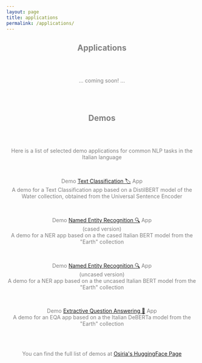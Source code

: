 ```yaml
---
layout: page
title: applications
permalink: /applications/
---
```


<center><h2><span style="color:grey">Applications</span></h2></center>

<br>
<br>

<center><p><span style="color:grey">... coming soon! ...</span></p></center>

<br>
<br>

<center><h2><span style="color:grey">Demos</span></h2></center>

<br>
<br>

<center><p><span style="color:grey">Here is a list of selected demo applications for common NLP tasks in the Italian language</span></p></center>
<br>
<center><p><span style="color:grey">Demo <a href="https://francesco-russo-githubber.github.io/trials/demo_text_classification/">Text Classification 🏷️</a> App<br>A demo for a Text Classification app based on a DistilBERT model of the Water collection, obtained from the Universal Sentence Encoder</span></p></center>
<br>
<center><p><span style="color:grey">Demo <a href="https://francesco-russo-githubber.github.io/trials/demo_cased_ner/">Named Entity Recognition 🔍</a> App<br>(cased version)<br>A demo for a NER app based on a the cased Italian BERT model from the "Earth" collection</span></p></center>
<br>
<center><p><span style="color:grey">Demo <a href="https://francesco-russo-githubber.github.io/trials/demo_uncased_ner/">Named Entity Recognition 🔍</a> App<br>(uncased version)<br>A demo for a NER app based on a the uncased Italian BERT model from the "Earth" collection</span></p></center>
<br>
<center><p><span style="color:grey">Demo <a href="https://francesco-russo-githubber.github.io/trials/demo_qa/">Extractive Question Answering 🎯</a> App<br>A demo for an EQA app based on a the Italian DeBERTa model from the "Earth" collection</span></p></center>

<br>
<br>

<center><p><span style="color:grey">You can find the full list of demos at <a href="https://huggingface.co/osiria">Osiria's HuggingFace Page</a></span></p></center>
